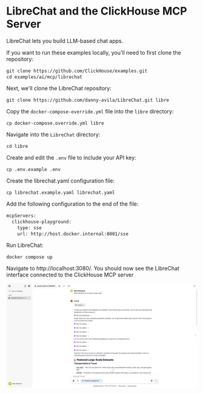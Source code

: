 # LibreChat and the ClickHouse MCP Server

LibreChat lets you build LLM-based chat apps.

If you want to run these examples locally, you'll need to first clone the repository:

```
git clone https://github.com/ClickHouse/examples.git
cd examples/ai/mcp/librechat
```

Next, we'll clone the LibreChat repository:

```
git clone https://github.com/danny-avila/LibreChat.git libre
```

Copy the `docker-compose-override.yml` file into the `libre` directory:

```
cp docker-compose.override.yml libre
```

Navigate into the `LibreChat` directory:

```
cd libre
```

Create and edit the `.env` file to include your API key:

```
cp .env.example .env
```

Create the librechat.yaml configuration file:

```
cp librechat.example.yaml librechat.yaml
```

Add the following configuration to the end of the file:

```
mcpServers:
  clickhouse-playground:
    type: sse
    url: http://host.docker.internal:8001/sse
```

Run LibreChat:

```
docker compose up
```

Navigate to http://localhost:3080/.
You should now see the LibreChat interface connected to the ClickHouse MCP server

![LibreChat UI](images/librechat-ui.png)